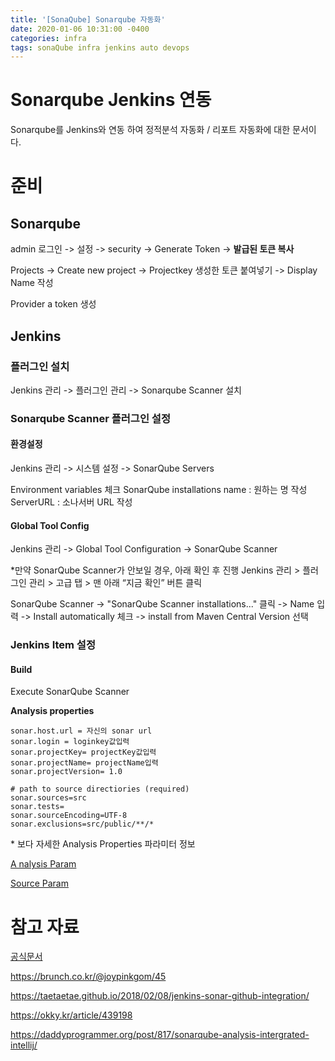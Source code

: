 ```yaml
---
title: '[SonaQube] Sonarqube 자동화'
date: 2020-01-06 10:31:00 -0400
categories: infra
tags: sonaQube infra jenkins auto devops
---
```


# Sonarqube Jenkins 연동

Sonarqube를 Jenkins와 연동 하여 정적분석 자동화 / 리포트 자동화에 대한 문서이다.

# 준비

## Sonarqube

admin 로그인 -> 설정 -> security -> Generate Token -> **발급된 토큰 복사**

Projects -> Create new project -> Projectkey 생성한 토큰 붙여넣기 -> Display Name 작성

Provider a token 생성

## Jenkins

### 플러그인 설치

Jenkins 관리 -> 플러그인 관리 -> Sonarqube Scanner 설치

### Sonarqube Scanner 플러그인 설정

#### 환경설정

Jenkins 관리 -> 시스템 설정 -> SonarQube Servers

Environment variables 체크 SonarQube installations name : 원하는 명 작성 ServerURL : 소나서버 URL 작성

#### Global Tool Config

Jenkins 관리 -> Global Tool Configuration -> SonarQube Scanner

\*만약 SonarQube Scanner가 안보일 경우, 아래 확인 후 진행 Jenkins 관리 > 플러그인 관리 > 고급 탭 > 맨 아래 “지금 확인” 버튼 클릭

SonarQube Scanner -> "SonarQube Scanner installations..." 클릭 -> Name 입력 -> Install automatically 체크 -> install from Maven Central Version 선택

### Jenkins Item 설정

#### Build

Execute SonarQube Scanner

**Analysis properties**

```
sonar.host.url = 자신의 sonar url
sonar.login = loginkey값입력
sonar.projectKey= projectKey값입력
sonar.projectName= projectName입력
sonar.projectVersion= 1.0

# path to source directiories (required)
sonar.sources=src
sonar.tests=
sonar.sourceEncoding=UTF-8
sonar.exclusions=src/public/**/*
```

\* 보다 자세한 Analysis Properties 파라미터 정보

[A nalysis Param](https://docs.sonarqube.org/latest/analysis/analysis-parameters/)

[Source Param](https://docs.sonarqube.org/latest/project-administration/narrowing-the-focus/)

# 참고 자료

[공식문서](https://docs.sonarqube.org/latest/analysis/scan/sonarscanner-for-jenkins/)

https://brunch.co.kr/@joypinkgom/45

https://taetaetae.github.io/2018/02/08/jenkins-sonar-github-integration/

https://okky.kr/article/439198

https://daddyprogrammer.org/post/817/sonarqube-analysis-intergrated-intellij/
